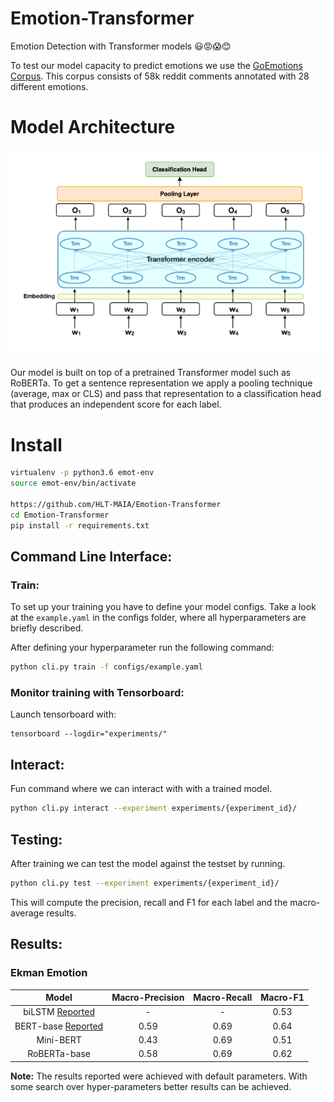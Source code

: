 # Emotion-Transformer
Emotion Detection with Transformer models 😃😡😱😊

To test our model capacity to predict emotions we use the [GoEmotions Corpus](https://www.aclweb.org/anthology/2020.acl-main.372.pdf). This corpus consists of 58k reddit comments annotated with 28 different emotions.

# Model Architecture

<div style="text-align:center"><img src="resources/transformer.png" alt="architecture"></div>

Our model is built on top of a pretrained Transformer model such as RoBERTa. To get a sentence representation we apply a pooling technique (average, max or CLS) and pass that representation to a classification head that produces an independent score for each label.


# Install

```bash
virtualenv -p python3.6 emot-env
source emot-env/bin/activate

https://github.com/HLT-MAIA/Emotion-Transformer
cd Emotion-Transformer
pip install -r requirements.txt
```

## Command Line Interface:

### Train:

To set up your training you have to define your model configs. Take a look at the `example.yaml` in the configs folder, where all hyperparameters are briefly described.

After defining your hyperparameter run the following command:
```bash
python cli.py train -f configs/example.yaml
```

### Monitor training with Tensorboard:
Launch tensorboard with:

```
tensorboard --logdir="experiments/"
```


## Interact:
Fun command where we can interact with with a trained model.

```bash
python cli.py interact --experiment experiments/{experiment_id}/
```

## Testing:
After training we can test the model against the testset by running.

```bash
python cli.py test --experiment experiments/{experiment_id}/
```

This will compute the precision, recall and F1 for each label and the macro-average results.

## Results:

### Ekman Emotion

| Model | Macro-Precision | Macro-Recall | Macro-F1 |
| :---: | :---: | :---: | :---: |
| biLSTM [Reported](https://arxiv.org/pdf/2005.00547.pdf) | - | - | 0.53 | 
| BERT-base [Reported](https://arxiv.org/pdf/2005.00547.pdf) | 0.59 | 0.69 | 0.64 |
| Mini-BERT | 0.43 | 0.69 | 0.51 |
| RoBERTa-base | 0.58 | 0.69 | 0.62 |

**Note:** The results reported were achieved with default parameters. With some search over hyper-parameters better results can be achieved.
